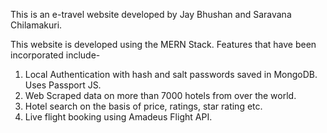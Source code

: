 This is an e-travel website developed by Jay Bhushan and Saravana Chilamakuri.

This website is developed using the MERN Stack. Features that have been incorporated include-

1. Local Authentication with hash and salt passwords saved in MongoDB. Uses Passport JS.
2. Web Scraped data on more than 7000 hotels from over the world.
3. Hotel search on the basis of price, ratings, star rating etc.
4. Live flight booking using Amadeus Flight API.


